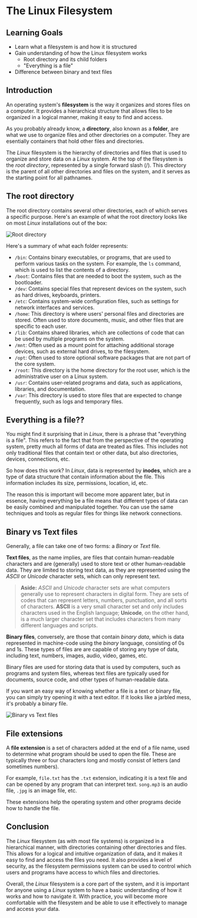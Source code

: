 # The Linux Filesystem

## Learning Goals

- Learn what a filesystem is and how it is structured
- Gain understanding of how the Linux filesystem works
  - Root directory and its child folders
  - "Everything is a file"
- Difference between binary and text files

## Introduction

An operating system's **filesystem** is the way it organizes and stores files on a computer. It provides a hierarchical structure that allows files to be organized in a logical manner, making it easy to find and access.

As you probably already know, a **directory**, also known as a **folder**, are what we use to organize files and other directories on a computer. They are esentially containers that hold other files and directories.

The *Linux* filesystem is the hierarchy of directories and files that is used to organize and store data on a *Linux* system. At the top of the filesystem is the *root directory*, represented by a single forward slash (/). This directory is the parent of all other directories and files on the system, and it serves as the starting point for all pathnames.

## The root directory

The root directory contains several other directories, each of which serves a specific purpose. Here's an example of what the root directory looks like on most *Linux* installations out of the box:

![Root directory](https://curriculum-content.s3.amazonaws.com/6685/devops-m0-linux-filesystem/root-directory.png)

Here's a summary of what each folder represents:

- `/bin`: Contains binary executables, or programs, that are used to perform various tasks on the system. For example, the `ls` command, which is used to list the contents of a directory.
- `/boot`: Contains files that are needed to boot the system, such as the bootloader.
- `/dev`: Contains special files that represent devices on the system, such as hard drives, keyboards, printers.
- `/etc`: Contains system-wide configuration files, such as settings for network interfaces and services.
- `/home`: This directory is where users' personal files and directories are stored. Often used to store documents, music, and other files that are specific to each user.
- `/lib`: Contains shared libraries, which are collections of code that can be used by multiple programs on the system.
- `/mnt`: Often used as a mount point for attaching additional storage devices, such as external hard drives, to the filesystem.
- `/opt`: Often used to store optional software packages that are not part of the core system.
- `/root`: This directory is the home directory for the root user, which is the administrative user on a Linux system.
- `/usr`: Contains user-related programs and data, such as applications, libraries, and documentation.
- `/var`: This directory is used to store files that are expected to change frequently, such as logs and temporary files.

## Everything is a file??

You might find it surprising that in *Linux*, there is a phrase that "everything is a file". This refers to the fact that from the perspective of the operating system, pretty much all forms of data are treated as files. This includes not only traditional files that contain text or other data, but also directories, devices, connections, etc.

So how does this work? In *Linux*, data is represented by **inodes**, which are a type of data structure that contain information about the file. This information includes its size, permissions, location, id, etc.

The reason this is important will become more apparent later, but in essence, having everything be a file means that different types of data can be easily combined and manipulated together. You can use the same techniques and tools as regular files for things like network connections.

## Binary vs Text files

Generally, a file can take one of two forms: a *Binary* or *Text* file. 

**Text files**, as the name implies, are files that contain human-readable characters and are (generally) used to store text or other human-readable data. They are limited to storing text data, as they are represented using the *ASCII* or *Unicode* character sets, which can only represent text.

> **Aside:** *ASCII* and *Unicode* character sets are what computers generally use to represent characters in digital form. They are sets of codes that can represent letters, numbers, punctuation, and all sorts of characters. **ASCII** is a very small character set and only includes characters used in the English language; **Unicode**, on the other hand, is a much larger character set that includes characters from many different languages and scripts.

**Binary files**, conversely, are those that contain *binary data*, which is data represented in machine-code using the *binary* language, consisting of 0s and 1s. These types of files are are capable of storing any type of data, including text, numbers, images, audio, video, games, etc. 

Binary files are used for storing data that is used by computers, such as programs and system files, whereas text files are typically used for documents, source code, and other types of human-readable data.

If you want an easy way of knowing whether a file is a text or binary file, you can simply try opening it with a text editor. If it looks like a jarbled mess, it's probably a binary file.

![Binary vs Text files](https://curriculum-content.s3.amazonaws.com/6685/devops-m0-linux-filesystem/binary-vs-text.png)

## File extensions

A **file extension** is a set of characters added at the end of a file name, used to determine what program should be used to open the file. These are typically three or four characters long and mostly consist of letters (and sometimes numbers).

For example, `file.txt` has the `.txt` extension, indicating it is a text file and can be opened by any program that can interpret text. `song.mp3` is an audio file, `.jpg` is an image file, etc.

These extensions help the operating system and other programs decide how to handle the file.

## Conclusion

The *Linux* filesystem (as with most file systems) is organized in a hierarchical manner, with directories containing other directories and files. This allows for a logical and intuitive organization of data, and it makes it easy to find and access the files you need. It also provides a level of security, as the filesystem permissions system can be used to control which users and programs have access to which files and directories.

Overall, the *Linux* filesystem is a core part of the system, and it is important for anyone using a *Linux* system to have a basic understanding of how it works and how to navigate it. With practice, you will become more comfortable with the filesystem and be able to use it effectively to manage and access your data.
